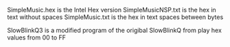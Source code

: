 SimpleMusic.hex is the Intel Hex version SimpleMusicNSP.txt is the hex in text without spaces SimpleMusic.txt is the hex in text spaces between bytes

SlowBlinkQ3 is a modified program of the origibal SlowBlinkQ from play hex values from 00 to FF
